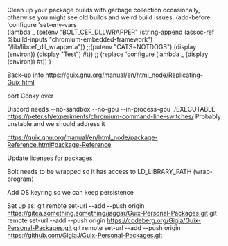 Clean up your package builds with garbage collection occasionally, otherwise you might see old builds and weird build issues.
(add-before 'configure 'set-env-vars         
    (lambda _
        (setenv "BOLT_CEF_DLLWRAPPER" (string-append (assoc-ref %build-inputs "chromium-embedded-framework") "/lib/libcef_dll_wrapper.a"))
        ;;(putenv "CATS=NOTDOGS")
        (display (environ))
        (display "Test")
        #t))
        ;; (replace 'configure (lambda _ (display (environ)) #t))
        )


Back-up info
https://guix.gnu.org/manual/en/html_node/Replicating-Guix.html

port Conky over

Discord needs 
--no-sandbox --no-gpu --in-process-gpu ./EXECUTABLE
https://peter.sh/experiments/chromium-command-line-switches/
Probably unstable and we should address it

https://guix.gnu.org/manual/en/html_node/package-Reference.html#package-Reference




Update licenses for packages



Bolt needs to be wrapped so it has access to LD_LIBRARY_PATH
(wrap-program)


Add OS keyring so we can keep persistence 



Set up as:
git remote set-url --add --push origin https://gitea.something.something/jaggar/Guix-Personal-Packages.git
git remote set-url --add --push origin https://codeberg.org/Gigia/Guix-Personal-Packages.git
git remote set-url --add --push origin https://github.com/GigiaJ/Guix-Personal-Packages.git
